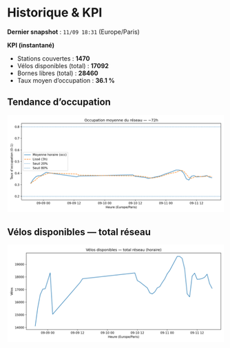 # Historique & KPI

**Dernier snapshot** : `11/09 18:31` (Europe/Paris)

**KPI (instantané)**

- Stations couvertes : **1470**
- Vélos disponibles (total) : **17092**
- Bornes libres (total) : **28460**
- Taux moyen d’occupation : **36.1 %**

## Tendance d’occupation

![Mean occupancy](assets/figs/occupancy_last72h.png)

## Vélos disponibles — total réseau

![Bikes total](assets/figs/bikes_total_last72h.png)
